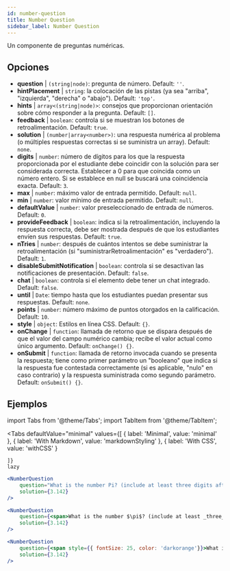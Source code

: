 ```yaml
---
id: number-question 
title: Number Question
sidebar_label: Number Question
---
```


Un componente de preguntas numéricas.

## Opciones

* __question__ | `(string|node)`: pregunta de número. Default: `''`.
* __hintPlacement__ | `string`: la colocación de las pistas (ya sea "arriba", "izquierda", "derecha" o "abajo"). Default: `'top'`.
* __hints__ | `array<(string|node)>`: consejos que proporcionan orientación sobre cómo responder a la pregunta. Default: `[]`.
* __feedback__ | `boolean`: controla si se muestran los botones de retroalimentación. Default: `true`.
* __solution__ | `(number|array<number>)`: una respuesta numérica al problema (o múltiples respuestas correctas si se suministra un array). Default: `none`.
* __digits__ | `number`: número de dígitos para los que la respuesta proporcionada por el estudiante debe coincidir con la solución para ser considerada correcta. Establecer a 0 para que coincida como un número entero. Si se establece en null se buscará una coincidencia exacta. Default: `3`.
* __max__ | `number`: máximo valor de entrada permitido. Default: `null`.
* __min__ | `number`: valor mínimo de entrada permitido. Default: `null`.
* __defaultValue__ | `number`: valor preseleccionado de entrada de números. Default: `0`.
* __provideFeedback__ | `boolean`: indica si la retroalimentación, incluyendo la respuesta correcta, debe ser mostrada después de que los estudiantes envíen sus respuestas. Default: `true`.
* __nTries__ | `number`: después de cuántos intentos se debe suministrar la retroalimentación (si "suministrarRetroalimentación" es "verdadero"). Default: `1`.
* __disableSubmitNotification__ | `boolean`: controla si se desactivan las notificaciones de presentación. Default: `false`.
* __chat__ | `boolean`: controla si el elemento debe tener un chat integrado. Default: `false`.
* __until__ | `Date`: tiempo hasta que los estudiantes puedan presentar sus respuestas. Default: `none`.
* __points__ | `number`: número máximo de puntos otorgados en la calificación. Default: `10`.
* __style__ | `object`: Estilos en línea CSS. Default: `{}`.
* __onChange__ | `function`: llamada de retorno que se dispara después de que el valor del campo numérico cambia; recibe el valor actual como único argumento. Default: `onChange() {}`.
* __onSubmit__ | `function`: llamada de retorno invocada cuando se presenta la respuesta; tiene como primer parámetro un "booleano" que indica si la respuesta fue contestada correctamente (si es aplicable, "nulo" en caso contrario) y la respuesta suministrada como segundo parámetro. Default: `onSubmit() {}`.


## Ejemplos

import Tabs from '@theme/Tabs';
import TabItem from '@theme/TabItem';

<Tabs
    defaultValue="minimal"
    values={[
        { label: 'Minimal', value: 'minimal' },
        { label: 'With Markdown', value: 'markdownStyling' },
        { label: 'With CSS', value: 'withCSS' }
        
    ]}
    lazy
>

<TabItem value="minimal">

```jsx live
<NumberQuestion
    question="What is the number Pi? (include at least three digits after the decimal point)"
    solution={3.142}
/>
```
</TabItem>

<TabItem value="markdownStyling">

```jsx live
<NumberQuestion
    question={<span>What is the number $\pi$? (include at least _three_ digits after the decimal point)</span>}
    solution={3.142}
/>
```
</TabItem>

<TabItem value="withCSS">

```jsx live
<NumberQuestion
    question={<span style={{ fontSize: 25, color: 'darkorange'}}>What is the number PI - three digits after the period</span>}
    solution={3.142}
/>
```
</TabItem>

</Tabs>
